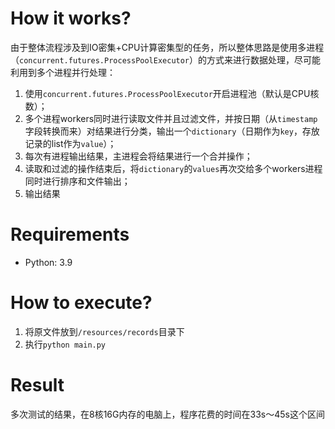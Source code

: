 # How it works?

由于整体流程涉及到IO密集+CPU计算密集型的任务，所以整体思路是使用多进程（`concurrent.futures.ProcessPoolExecutor`）的方式来进行数据处理，尽可能利用到多个进程并行处理：

1. 使用`concurrent.futures.ProcessPoolExecutor`开启进程池（默认是CPU核数）；
2. 多个进程workers同时进行读取文件并且过滤文件，并按日期（从`timestamp`字段转换而来）对结果进行分类，输出一个`dictionary`（日期作为`key`，存放记录的list作为`value`）；
3. 每次有进程输出结果，主进程会将结果进行一个合并操作；
4. 读取和过滤的操作结束后，将`dictionary`的`values`再次交给多个workers进程同时进行排序和文件输出；
5. 输出结果

# Requirements

- Python: 3.9

# How to execute?

1. 将原文件放到`/resources/records`目录下
2. 执行`python main.py`




# Result

多次测试的结果，在8核16G内存的电脑上，程序花费的时间在33s～45s这个区间
